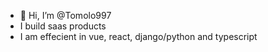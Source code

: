 - 👋 Hi, I’m @Tomolo997
- I build saas products
- I am effecient in vue, react, django/python and typescript

<!---
Tomolo997/Tomolo997 is a ✨ special ✨ repository because its `README.md` (this file) appears on your GitHub profile.
You can click the Preview link to take a look at your changes.
--->
